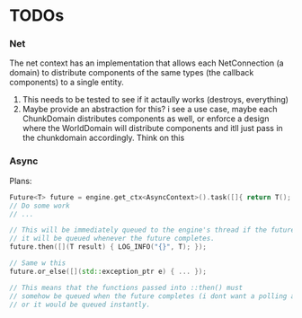 # TODOs

### Net

The net context has an implementation that allows each NetConnection (a domain) to distribute components of the same types (the callback components) to a single entity. 
1. This needs to be tested to see if it actaully works (destroys, everything)
2. Maybe provide an abstraction for this? i see a use case, maybe each ChunkDomain distributes components as well, or enforce a design where the WorldDomain will distribute components and itll just pass in the chunkdomain accordingly. Think on this

### Async
Plans:
```cpp
Future<T> future = engine.get_ctx<AsyncContext>().task([]{ return T(); });
// Do some work
// ...

// This will be immediately queued to the engine's thread if the future has completed, or 
// it will be queued whenever the future completes.
future.then([](T result) { LOG_INFO("{}", T); });

// Same w this
future.or_else([](std::exception_ptr e) { ... });

// This means that the functions passed into ::then() must 
// somehow be queued when the future completes (i dont want a polling approach)
// or it would be queued instantly.
```
